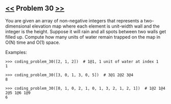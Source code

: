 ## [<<](../29) Problem 30 [>>](../31)

You are given an array of non-negative integers that represents a two-dimensional elevation map where each element
is unit-width wall and the integer is the height. Suppose it will rain and all spots between two walls get filled
up. Compute how many units of water remain trapped on the map in O(N) time and O(1) space.

Examples:

    >>> coding_problem_30([2, 1, 2])  # 1@1, 1 unit of water at index 1
    1
    
    >>> coding_problem_30([3, 0, 1, 3, 0, 5])  # 3@1 2@2 3@4
    8
    
    >>> coding_problem_30([0, 1, 0, 2, 1, 0, 1, 3, 2, 1, 2, 1])  # 1@2 1@4 2@5 1@6 1@9
    6
